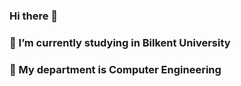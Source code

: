 ### Hi there 👋
### 🔭 I’m currently studying in Bilkent University 
### 🌱 My department is Computer Engineering
<!--
**berfinortulu/berfinortulu** is a ✨ _special_ ✨ repository because its `README.md` (this file) appears on your GitHub profile.

Here are some ideas to get you started:

- 🔭 I’m currently studying in Bilkent University 
- 🌱 My department is computer engineering

-->

